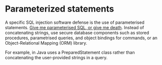 # Parameterized statements

A specific SQL injection software defense is the use of parameterised statements. 
[Give me parameterised SQL, or give me death](https://blog.codinghorror.com/give-me-parameterized-sql-or-give-me-death/). 
Instead of concatenating strings, use secure database components such as stored procedures, parametrised queries, and 
object bindings for commands, or an Object-Relational Mapping (ORM) library.

For example, in Java uses a PreparedStatement class rather than concatenating the user-provided strings in a query.
